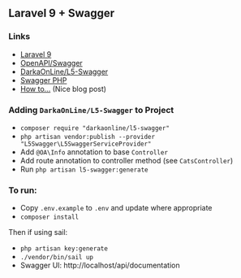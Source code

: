 ## Laravel 9 + Swagger

### Links
- [Laravel 9](https://laravel.com/docs/9.x)
- [OpenAPI/Swagger](https://swagger.io/specification/)
- [DarkaOnLine/L5-Swagger](https://github.com/DarkaOnLine/L5-Swagger/wiki/Installation-&-Configuration)
- [Swagger PHP](DarkaOnLine/L5-Swagger)
- [How to...](https://ivankolodiy.medium.com/how-to-write-swagger-documentation-for-laravel-api-tips-examples-5510fb392a94) (Nice blog post)

### Adding `DarkaOnLine/L5-Swagger` to Project
- `composer require "darkaonline/l5-swagger"`
- `php artisan vendor:publish --provider "L5Swagger\L5SwaggerServiceProvider"`
- Add `@OA\Info` annotation to base `Controller`
- Add route annotation to controller method (see `CatsController`)
- Run `php artisan l5-swagger:generate`


### To run:

- Copy `.env.example` to `.env` and update where appropriate
- `composer install`

Then if using sail:

- `php artisan key:generate`
- `./vendor/bin/sail up`
- Swagger UI: http://localhost/api/documentation
